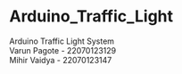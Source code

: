 # Arduino_Traffic_Light
Arduino Traffic Light System
<br>
Varun Pagote - 22070123129
<br>
Mihir Vaidya - 22070123147